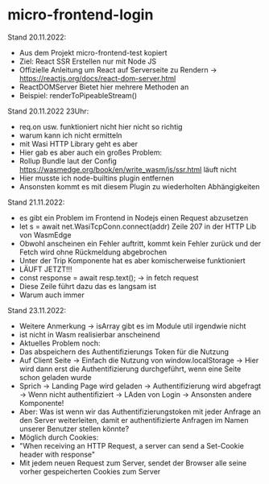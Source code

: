 # micro-frontend-login

Stand 20.11.2022:
- Aus dem Projekt micro-frontend-test kopiert
- Ziel: React SSR Erstellen nur mit Node JS
- Offizielle Anleitung um React auf Serverseite zu Rendern -> https://reactjs.org/docs/react-dom-server.html
- ReactDOMServer Bietet hier mehrere Methoden an
- Beispiel: renderToPipeableStream()

Stand 20.11.2022 23Uhr:
- req.on usw. funktioniert nicht hier nicht so richtig
- warum kann ich nicht ermitteln
- mit Wasi HTTP Library geht es aber
- Hier gab es aber auch ein großes Problem:
- Rollup Bundle laut der Config https://wasmedge.org/book/en/write_wasm/js/ssr.html läuft nicht
- Hier musste ich node-builtins plugin entfernen
- Ansonsten kommt es mit diesem Plugin zu wiederholten Abhängigkeiten 

Stand 21.11.2022:
- es gibt ein Problem im Frontend in Nodejs einen Request abzusetzen
- let s = await net.WasiTcpConn.connect(addr) Zeile 207 in der HTTP Lib von WasmEdge
- Obwohl anscheinen ein Fehler auftritt, kommt kein Fehler zurück und der Fetch wird ohne Rückmeldung abgebrochen
- Unter der Trip Komponente hat es aber komischerweise funktioniert
- LÄUFT JETZT!!!
- const response = await resp.text(); -> in fetch request
- Diese Zeile führt dazu das es langsam ist
- Warum auch immer

Stand 23.11.2022:
- Weitere Anmerkung -> isArray gibt es im Module util irgendwie nicht 
- ist nicht in Wasm realisierbar anscheinend
- Aktuelles Problem noch:
- Das abspeichern des Authentifizierungs Token für die Nutzung
- Auf Client Seite -> Einfach die Nutzung von window.localStorage -> Hier wird dann erst die Authentifizierung durchgeführt, wenn eine Seite schon geladen wurde
- Sprich -> Landing Page wird geladen -> Authentifizierung wird abgefragt -> Wenn nicht authentifiziert -> LAden von Login -> Ansonsten andere Komponente!
- Aber: Was ist wenn wir das Authentifizierungstoken mit jeder Anfrage an den Server weiterleiten, damit er authentifizierte Anfragen im Namen unserer Benutzer stellen könnte?
- Möglich durch Cookies:
- "When receiving an HTTP Request, a server can send a Set-Cookie header with response"
- Mit jedem neuen Request zum Server, sendet der Browser alle seine vorher gespeicherten Cookies zum Server